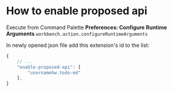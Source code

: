 # How to enable proposed api

Execute from Command Palette **Preferences: Configure Runtime Arguments** `workbench.action.configureRuntimeArguments`

In newly opened json file add this extension's id to the list:

```js
{
	// ...
	"enable-proposed-api": [
		"usernamehw.todo-md"
	],
}
```